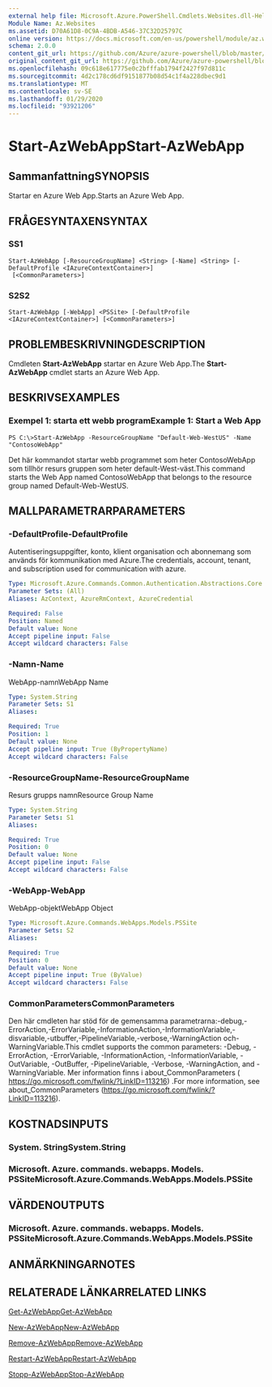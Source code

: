 ```yaml
---
external help file: Microsoft.Azure.PowerShell.Cmdlets.Websites.dll-Help.xml
Module Name: Az.Websites
ms.assetid: D70A61D8-0C9A-4BDB-A546-37C32D25797C
online version: https://docs.microsoft.com/en-us/powershell/module/az.websites/start-azwebapp
schema: 2.0.0
content_git_url: https://github.com/Azure/azure-powershell/blob/master/src/Websites/Websites/help/Start-AzWebApp.md
original_content_git_url: https://github.com/Azure/azure-powershell/blob/master/src/Websites/Websites/help/Start-AzWebApp.md
ms.openlocfilehash: 09c618e617775e0c2bfffab1794f2427f97d811c
ms.sourcegitcommit: 4d2c178cd6df9151877b08d54c1f4a228dbec9d1
ms.translationtype: MT
ms.contentlocale: sv-SE
ms.lasthandoff: 01/29/2020
ms.locfileid: "93921206"
---
```

# <span data-ttu-id="aa42f-101">Start-AzWebApp</span><span class="sxs-lookup"><span data-stu-id="aa42f-101">Start-AzWebApp</span></span>

## <span data-ttu-id="aa42f-102">Sammanfattning</span><span class="sxs-lookup"><span data-stu-id="aa42f-102">SYNOPSIS</span></span>
<span data-ttu-id="aa42f-103">Startar en Azure Web App.</span><span class="sxs-lookup"><span data-stu-id="aa42f-103">Starts an Azure Web App.</span></span>

## <span data-ttu-id="aa42f-104">FRÅGESYNTAXEN</span><span class="sxs-lookup"><span data-stu-id="aa42f-104">SYNTAX</span></span>

### <span data-ttu-id="aa42f-105">S</span><span class="sxs-lookup"><span data-stu-id="aa42f-105">S1</span></span>
```
Start-AzWebApp [-ResourceGroupName] <String> [-Name] <String> [-DefaultProfile <IAzureContextContainer>]
 [<CommonParameters>]
```

### <span data-ttu-id="aa42f-106">S2</span><span class="sxs-lookup"><span data-stu-id="aa42f-106">S2</span></span>
```
Start-AzWebApp [-WebApp] <PSSite> [-DefaultProfile <IAzureContextContainer>] [<CommonParameters>]
```

## <span data-ttu-id="aa42f-107">PROBLEMBESKRIVNING</span><span class="sxs-lookup"><span data-stu-id="aa42f-107">DESCRIPTION</span></span>
<span data-ttu-id="aa42f-108">Cmdleten **Start-AzWebApp** startar en Azure Web App.</span><span class="sxs-lookup"><span data-stu-id="aa42f-108">The **Start-AzWebApp** cmdlet starts an Azure Web App.</span></span>

## <span data-ttu-id="aa42f-109">BESKRIVS</span><span class="sxs-lookup"><span data-stu-id="aa42f-109">EXAMPLES</span></span>

### <span data-ttu-id="aa42f-110">Exempel 1: starta ett webb program</span><span class="sxs-lookup"><span data-stu-id="aa42f-110">Example 1: Start a Web App</span></span>
```
PS C:\>Start-AzWebApp -ResourceGroupName "Default-Web-WestUS" -Name "ContosoWebApp"
```

<span data-ttu-id="aa42f-111">Det här kommandot startar webb programmet som heter ContosoWebApp som tillhör resurs gruppen som heter default-West-väst.</span><span class="sxs-lookup"><span data-stu-id="aa42f-111">This command starts the Web App named ContosoWebApp that belongs to the resource group named Default-Web-WestUS.</span></span>

## <span data-ttu-id="aa42f-112">MALLPARAMETRAR</span><span class="sxs-lookup"><span data-stu-id="aa42f-112">PARAMETERS</span></span>

### <span data-ttu-id="aa42f-113">-DefaultProfile</span><span class="sxs-lookup"><span data-stu-id="aa42f-113">-DefaultProfile</span></span>
<span data-ttu-id="aa42f-114">Autentiseringsuppgifter, konto, klient organisation och abonnemang som används för kommunikation med Azure.</span><span class="sxs-lookup"><span data-stu-id="aa42f-114">The credentials, account, tenant, and subscription used for communication with azure.</span></span>

```yaml
Type: Microsoft.Azure.Commands.Common.Authentication.Abstractions.Core.IAzureContextContainer
Parameter Sets: (All)
Aliases: AzContext, AzureRmContext, AzureCredential

Required: False
Position: Named
Default value: None
Accept pipeline input: False
Accept wildcard characters: False
```

### <span data-ttu-id="aa42f-115">-Namn</span><span class="sxs-lookup"><span data-stu-id="aa42f-115">-Name</span></span>
<span data-ttu-id="aa42f-116">WebApp-namn</span><span class="sxs-lookup"><span data-stu-id="aa42f-116">WebApp Name</span></span>

```yaml
Type: System.String
Parameter Sets: S1
Aliases:

Required: True
Position: 1
Default value: None
Accept pipeline input: True (ByPropertyName)
Accept wildcard characters: False
```

### <span data-ttu-id="aa42f-117">-ResourceGroupName</span><span class="sxs-lookup"><span data-stu-id="aa42f-117">-ResourceGroupName</span></span>
<span data-ttu-id="aa42f-118">Resurs grupps namn</span><span class="sxs-lookup"><span data-stu-id="aa42f-118">Resource Group Name</span></span>

```yaml
Type: System.String
Parameter Sets: S1
Aliases:

Required: True
Position: 0
Default value: None
Accept pipeline input: False
Accept wildcard characters: False
```

### <span data-ttu-id="aa42f-119">-WebApp</span><span class="sxs-lookup"><span data-stu-id="aa42f-119">-WebApp</span></span>
<span data-ttu-id="aa42f-120">WebApp-objekt</span><span class="sxs-lookup"><span data-stu-id="aa42f-120">WebApp Object</span></span>

```yaml
Type: Microsoft.Azure.Commands.WebApps.Models.PSSite
Parameter Sets: S2
Aliases:

Required: True
Position: 0
Default value: None
Accept pipeline input: True (ByValue)
Accept wildcard characters: False
```

### <span data-ttu-id="aa42f-121">CommonParameters</span><span class="sxs-lookup"><span data-stu-id="aa42f-121">CommonParameters</span></span>
<span data-ttu-id="aa42f-122">Den här cmdleten har stöd för de gemensamma parametrarna:-debug,-ErrorAction,-ErrorVariable,-InformationAction,-InformationVariable,-disvariable,-utbuffer,-PipelineVariable,-verbose,-WarningAction och-WarningVariable.</span><span class="sxs-lookup"><span data-stu-id="aa42f-122">This cmdlet supports the common parameters: -Debug, -ErrorAction, -ErrorVariable, -InformationAction, -InformationVariable, -OutVariable, -OutBuffer, -PipelineVariable, -Verbose, -WarningAction, and -WarningVariable.</span></span> <span data-ttu-id="aa42f-123">Mer information finns i about_CommonParameters ( https://go.microsoft.com/fwlink/?LinkID=113216) .</span><span class="sxs-lookup"><span data-stu-id="aa42f-123">For more information, see about_CommonParameters (https://go.microsoft.com/fwlink/?LinkID=113216).</span></span>

## <span data-ttu-id="aa42f-124">KOSTNADS</span><span class="sxs-lookup"><span data-stu-id="aa42f-124">INPUTS</span></span>

### <span data-ttu-id="aa42f-125">System. String</span><span class="sxs-lookup"><span data-stu-id="aa42f-125">System.String</span></span>

### <span data-ttu-id="aa42f-126">Microsoft. Azure. commands. webapps. Models. PSSite</span><span class="sxs-lookup"><span data-stu-id="aa42f-126">Microsoft.Azure.Commands.WebApps.Models.PSSite</span></span>

## <span data-ttu-id="aa42f-127">VÄRDEN</span><span class="sxs-lookup"><span data-stu-id="aa42f-127">OUTPUTS</span></span>

### <span data-ttu-id="aa42f-128">Microsoft. Azure. commands. webapps. Models. PSSite</span><span class="sxs-lookup"><span data-stu-id="aa42f-128">Microsoft.Azure.Commands.WebApps.Models.PSSite</span></span>

## <span data-ttu-id="aa42f-129">ANMÄRKNINGAR</span><span class="sxs-lookup"><span data-stu-id="aa42f-129">NOTES</span></span>

## <span data-ttu-id="aa42f-130">RELATERADE LÄNKAR</span><span class="sxs-lookup"><span data-stu-id="aa42f-130">RELATED LINKS</span></span>

[<span data-ttu-id="aa42f-131">Get-AzWebApp</span><span class="sxs-lookup"><span data-stu-id="aa42f-131">Get-AzWebApp</span></span>](./Get-AzWebApp.md)

[<span data-ttu-id="aa42f-132">New-AzWebApp</span><span class="sxs-lookup"><span data-stu-id="aa42f-132">New-AzWebApp</span></span>](./New-AzWebApp.md)

[<span data-ttu-id="aa42f-133">Remove-AzWebApp</span><span class="sxs-lookup"><span data-stu-id="aa42f-133">Remove-AzWebApp</span></span>](./Remove-AzWebApp.md)

[<span data-ttu-id="aa42f-134">Restart-AzWebApp</span><span class="sxs-lookup"><span data-stu-id="aa42f-134">Restart-AzWebApp</span></span>](./Restart-AzWebApp.md)

[<span data-ttu-id="aa42f-135">Stopp-AzWebApp</span><span class="sxs-lookup"><span data-stu-id="aa42f-135">Stop-AzWebApp</span></span>](./Stop-AzWebApp.md)


